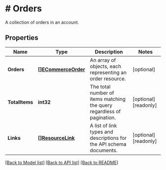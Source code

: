 # # Orders
A collection of orders in an account.

## Properties 


Name | Type | Description | Notes
------------ | ------------- | ------------- | -------------
**Orders**| [**[]ECommerceOrder**](ECommerceOrder.md) | An array of objects, each representing an order resource.  | [optional]
**TotalItems**| **int32** | The total number of items matching the query regardless of pagination.  | [optional] [readonly]
**Links**| [**[]ResourceLink**](ResourceLink.md) | A list of link types and descriptions for the API schema documents.  | [optional] [readonly]


[[Back to Model list]](../../README.md#models) [[Back to API list]](../../README.md#endpoints) [[Back to README]](../../README.md)

